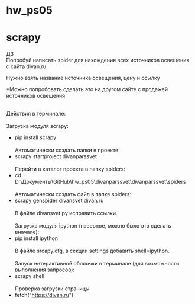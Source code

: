 # hw_ps05
# scrapy
ДЗ </br>
Попробуй написать spider для нахождения всех источников освещения с сайта divan.ru

Нужно взять название источника освещения, цену и ссылку

*Можно попробовать сделать это на другом сайте с продажей источников освещения


</br>Действия в терминале:
</br></br>Загрузка модуля scrapy:
* pip install scrapy
</br></br>Автоматически создать папки в проекте:
* scrapy startproject divanparssvet
</br></br>Перейти в каталог проекта в папку spiders:
* cd D:\Документы\GitHub\hw_ps05\divanparssvet\divanparssvet\spiders
</br></br>Автоматически создать файл в папке spiders:
* scrapy genspider divansvet divan.ru
</br></br>В файле divansvet.py исправить ссылки.
</br></br>Загрузка модуля ipython (наверное, можно было это сделать вначале):
* pip install ipython
</br></br>В файле srcapy.cfg, в секции settings добавить shell=ipython.
</br></br>Запуск интерактивной оболочки в терминале (для возможности выполнения запросов):
* scrapy shell
</br></br>Проверка загрузки страницы
* fetch("https://divan.ru")


